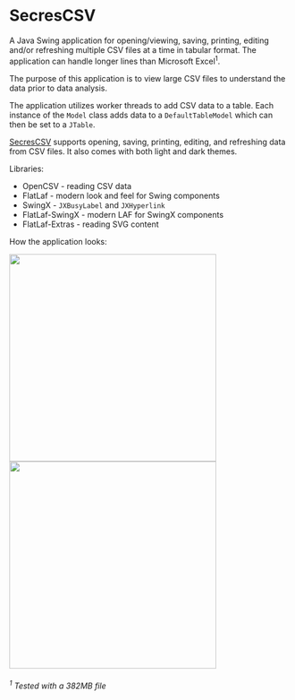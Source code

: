 # SecresCSV

A Java Swing application for opening/viewing, saving, printing, editing and/or refreshing multiple CSV files at a time in tabular format.
The application can handle longer lines than Microsoft Excel<sup>1</sup>.

The purpose of this application is to view large CSV files to understand the data prior to data analysis.<p>
  
The application utilizes worker threads to add CSV data to a table. Each instance of the `Model` class adds data to a `DefaultTableModel` which can then be set to a `JTable`.

[SecresCSV](https://github.com/PranavAmarnath/SecresCSV) supports opening, saving, printing, editing, and refreshing data from CSV files. It also comes with both light and dark themes.

Libraries:
* OpenCSV - reading CSV data
* FlatLaf - modern look and feel for Swing components
* SwingX - `JXBusyLabel` and `JXHyperlink`
* FlatLaf-SwingX - modern LAF for SwingX components
* FlatLaf-Extras - reading SVG content

How the application looks:
<p align="left">
      <img src="https://user-images.githubusercontent.com/64337291/111371972-5027e280-8657-11eb-85cb-e561cabe7796.png" width="370" />
      <img src="https://user-images.githubusercontent.com/64337291/111372286-aac13e80-8657-11eb-9984-0af0e9bae470.png" width="370" /> 
</p>


###### <sup>1</sup>  Tested with a 382MB file
